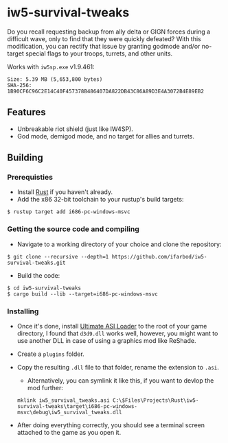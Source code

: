 # iw5-survival-tweaks

Do you recall requesting backup from ally delta or GIGN forces during a difficult wave, only to find that they were quickly defeated? With this modification, you can rectify that issue by granting godmode and/or no-target special flags to your troops, turrets, and other units.

Works with `iw5sp.exe` v1.9.461:

```
Size: 5.39 MB (5,653,800 bytes)
SHA-256: 1B90CF6C96C2E14C40F457378B486407DA822DB43C86A89D3E4A3072B4E89EB2
```

## Features

- Unbreakable riot shield (just like IW4SP).
- God mode, demigod mode, and no target for allies and turrets.

## Building

### Prerequisties
- Install [Rust](https://rustup.rs) if you haven't already.
- Add the x86 32-bit toolchain to your rustup's build targets:

```shell
$ rustup target add i686-pc-windows-msvc
```

### Getting the source code and compiling

- Navigate to a working directory of your choice and clone the repository:

```shell
$ git clone --recursive --depth=1 https://github.com/ifarbod/iw5-survival-tweaks.git
```

- Build the code:

```shell
$ cd iw5-survival-tweaks
$ cargo build --lib --target=i686-pc-windows-msvc
```

### Installing

- Once it's done, install [Ultimate ASI Loader](https://github.com/ThirteenAG/Ultimate-ASI-Loader) to the root of your game directory, I found that `d3d9.dll` works well, however, you might want to use another DLL in case of using a graphics mod like ReShade.
- Create a `plugins` folder.
- Copy the resulting `.dll` file to that folder, rename the extension to `.asi`.
  - Alternatively, you can symlink it like this, if you want to devlop the mod further:
  ```
  mklink iw5_survival_tweaks.asi C:\$Files\Projects\Rust\iw5-survival-tweaks\target\i686-pc-windows-msvc\debug\iw5_survival_tweaks.dll
  ```
  
- After doing everything correctly, you should see a terminal screen attached to the game as you open it.
